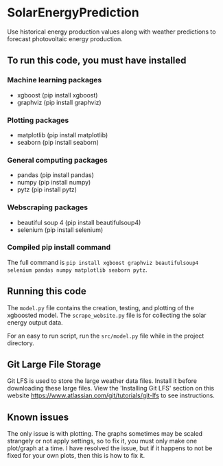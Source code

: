 # SolarEnergyPrediction

Use historical energy production values along with weather predictions to forecast photovoltaic energy production.

## To run this code, you must have installed

### Machine learning packages

* xgboost          (pip install xgboost)
* graphviz         (pip install graphviz)

### Plotting packages

* matplotlib       (pip install matplotlib)
* seaborn          (pip install seaborn)

### General computing packages

* pandas           (pip install pandas)
* numpy            (pip install numpy)
* pytz             (pip install pytz)

### Webscraping packages

* beautiful soup 4 (pip install beautifulsoup4)
* selenium         (pip install selenium)

### Compiled pip install command

The full command is `pip install xgboost graphviz beautifulsoup4 selenium pandas numpy matplotlib seaborn pytz`.

## Running this code

The `model.py` file contains the creation, testing, and plotting of the xgboosted model.
The `scrape_website.py` file is for collecting the solar energy output data.

For an easy to run script, run the `src/model.py` file while in the project directory.

## Git Large File Storage

Git LFS is used to store the large weather data files. Install it before downloading these large files. View the 'Installing Git LFS' section on this website <https://www.atlassian.com/git/tutorials/git-lfs> to see instructions.

## Known issues

The only issue is with plotting. The graphs sometimes may be scaled strangely or not apply settings, so to fix it, you must only make one plot/graph at a time. I have resolved the issue, but if it happens to not be fixed for your own plots, then this is how to fix it.

